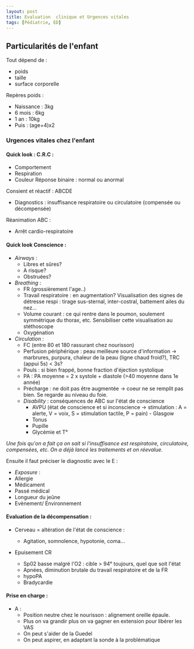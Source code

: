 ```yaml
---
layout: post
title: Evaluation  clinique et Urgences vitales
tags: [Pédiatrie, ED]
---
```

## Particularités de l'enfant

Tout dépend de :
- poids
- taille
- surface corporelle

Repères poids :
- Naissance : 3kg
- 6 mois : 6kg
- 1 an : 10kg
- Puis : (age+4)x2

### Urgences vitales chez l'enfant

#### Quick look : C.R.C :
- Comportement
- Respiration
- Couleur
Réponse binaire : normal ou anormal

Consient et réactif : ABCDE
- Diagnostics : insuffisance respiratoire ou circulatoire (compensée ou décompensée)

Réanimation ABC :
- Arrêt cardio-respiratoire

#### Quick look Conscience :
- _Airways_ :
  - Libres et sûres?
  - A risque?
  - Obstruées?
- _Breathing_ :
  - FR (grossièrement l'age..)
  - Travail respiratoire : en augmentation? Visualisation des signes de détresse respi : tirage sus-sternal, inter-costral, battement ailes du nez...
  - Volume courant : ce qui rentre dans le poumon, soulement symmétrique du thorax, etc. Sensibiliser cette visualisation au stéthoscope
  - Oxygénation
- _Circulation_ :
  - FC (entre 80 et 180 rassurant chez nourisson)
  - Perfusion périphérique : peau meilleure source d'information -> marbrures, purpura, chaleur de la peau (ligne chaud froid?), TRC (appui 5s) < 3s?
  - Pouls : si bien frappé, bonne fraction d'éjection systolique
  - PA : PA moyenne = 2 x systole + diastole (>40 moyenne dans 1e année)
  - Précharge : ne doit pas être augmentée -> coeur ne se remplit pas bien. Se regarde au niveau du foie.
  - _Disability_ : conséquences de ABC sur l'état de conscience
    - AVPU (état de conscience et si inconscience -> stimulation : A = alerte, V = voix, S = stimulation tactile, P = pain) - Glasgow
    - Tonus
    - Pupille
    - Glycémie et T°

*Une fois qu'on a fait ça on sait si l'insuffisance est respiratoire, circulatoire, compensées, etc. On a déjà lancé les traitements et on réevalue.*

Ensuite il faut préciser le diagnostic avec le E :
- _Exposure_ :
 - Allergie
 - Médicament
 - Passé médical
 - Longueur du jeûne
 - Evènement/ Environnement

#### Evaluation de la décompensation :

- Cerveau = altération de l'état de conscience :
  - Agitation, somnolence, hypotonie, coma...

- Epuisement CR
  - Sp02 basse malgré l'O2 : cible > 94° toujours, quel que soit l'état
  - Apnées, diminution brutale du travail respiratoire et de la FR
  - hypoPA
  - Bradycardie

#### Prise en charge :

- A :
  - Position neutre chez le nourisson : alignement oreille épaule.
  - Plus on va grandir plus on va gagner en extension pour libérer les VAS
  - On peut s'aider de la Guedel
  - On peut aspirer, en adaptant la sonde à la problématique
